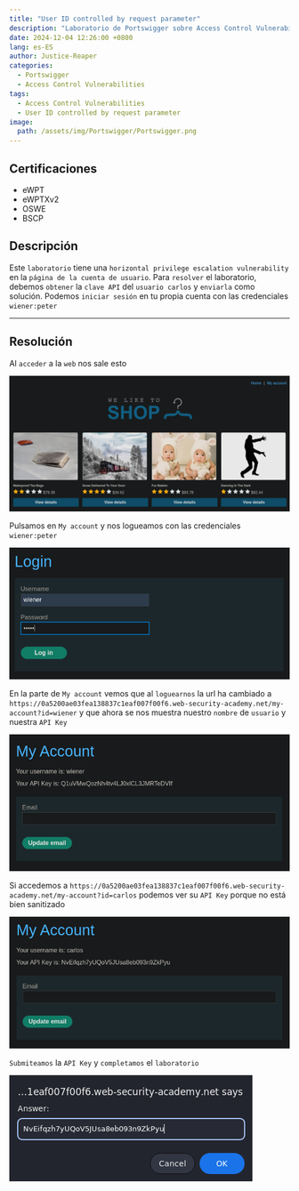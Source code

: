 ```yaml
---
title: "User ID controlled by request parameter"
description: "Laboratorio de Portswigger sobre Access Control Vulnerabilities"
date: 2024-12-04 12:26:00 +0800
lang: es-ES
author: Justice-Reaper
categories:
  - Portswigger
  - Access Control Vulnerabilities
tags:
  - Access Control Vulnerabilities
  - User ID controlled by request parameter
image:
  path: /assets/img/Portswigger/Portswigger.png
---
```


## Certificaciones

- eWPT
- eWPTXv2
- OSWE
- BSCP
  
## Descripción

Este `laboratorio` tiene una `horizontal privilege escalation vulnerability` en la `página de la cuenta de usuario`. Para `resolver` el laboratorio, debemos `obtener` la `clave API` del `usuario carlos` y `enviarla` como solución. Podemos `iniciar sesión` en tu propia cuenta con las credenciales `wiener:peter`

---

## Resolución

Al `acceder` a la `web` nos sale esto

![](/assets/img/Access-Control-Lab-5/image_1.png)

Pulsamos en `My account` y nos logueamos con las credenciales `wiener:peter`

![](/assets/img/Access-Control-Lab-5/image_2.png)

En la parte de `My account` vemos que al `loguearnos` la url ha cambiado a `https://0a5200ae03fea138837c1eaf007f00f6.web-security-academy.net/my-account?id=wiener` y que ahora se nos muestra nuestro `nombre` de `usuario` y nuestra `API Key`

![](/assets/img/Access-Control-Lab-5/image_3.png)

Si accedemos a `https://0a5200ae03fea138837c1eaf007f00f6.web-security-academy.net/my-account?id=carlos` podemos ver su `API Key` porque no está bien sanitizado

![](/assets/img/Access-Control-Lab-5/image_4.png)

`Submiteamos` la  `API Key` y `completamos` el `laboratorio`

![](/assets/img/Access-Control-Lab-5/image_5.png)
